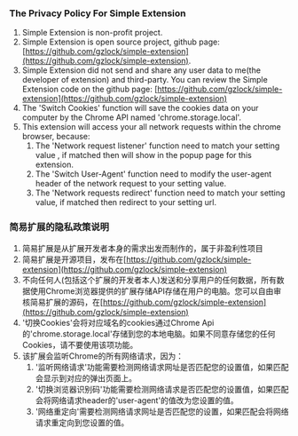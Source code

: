 ### The Privacy Policy For Simple Extension

1. Simple Extension is non-profit project.
2. Simple Extension is open source project, github page: [https://github.com/gzlock/simple-extension](https://github.com/gzlock/simple-extension).
3. Simple Extension did not send and share any user data to me(the developer of extension) and third-party. You can review the Simple Extension code on the github page: [https://github.com/gzlock/simple-extension](https://github.com/gzlock/simple-extension)
4. The 'Switch Cookies' function will save the cookies data on your computer by the Chrome API named 'chrome.storage.local'.
5. This extension will access your all network requests within the chrome browser, because:
    1. The 'Network request listener' function need to match your setting value , if matched then will show in the popup page for this extension.
    2. The 'Switch User-Agent' function need to modify the user-agent header of the network request to your setting value.
    3. The 'Network requests redirect' function need to match your setting value, if matched then redirect to your setting url.
    

### 简易扩展的隐私政策说明

1. 简易扩展是从扩展开发者本身的需求出发而制作的，属于非盈利性项目
2. 简易扩展是开源项目，发布在[https://github.com/gzlock/simple-extension](https://github.com/gzlock/simple-extension)
3. 不向任何人(包括这个扩展的开发者本人)发送和分享用户的任何数据，所有数据使用Chrome浏览器提供的扩展存储API存储在用户的电脑。您可以自由审核简易扩展的源码，在[https://github.com/gzlock/simple-extension](https://github.com/gzlock/simple-extension)
4. '切换Cookies'会将对应域名的cookies通过Chrome Api的'chrome.storage.local'存储到您的本地电脑。如果不同意存储您的任何Cookies，请不要使用该项功能。
5. 该扩展会监听Chrome的所有网络请求，因为：
    1. '监听网络请求'功能需要检测网络请求网址是否匹配您的设置值，如果匹配会显示到对应的弹出页面上。
    2. '切换浏览器识别码'功能需要检测网络请求是否匹配您的设置值，如果匹配会将网络请求header的'user-agent'的值改为您设置的值。
    3. '网络重定向'需要检测网络请求网址是否匹配您的设置，如果匹配会将网络请求重定向到您设置的值。